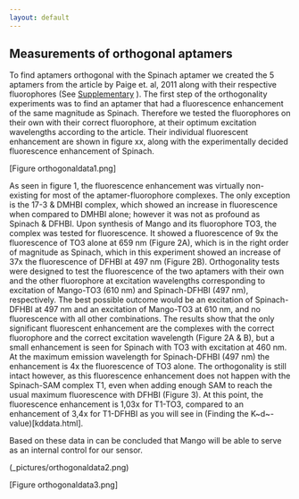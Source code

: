 ```yaml
---
layout: default
---
```


## Measurements of orthogonal aptamers

To find aptamers orthogonal with the Spinach aptamer we created the 5 aptamers from the article by Paige et. al, 2011 along with their respective fluorophores (See [Supplementary](supplementary.html) ). The first step of the orthogonality experiments was to find an aptamer that had a fluorescence enhancement of the same magnitude as Spinach. Therefore we tested the fluorophores on their own with their correct fluorophore, at their optimum excitation wavelengths according to the article. Their individual fluorescent enhancement are shown in figure xx, along with the experimentally decided fluorescence enhancement of Spinach. 

[Figure orthogonaldata1.png]

As seen in figure 1, the fluorescence enhancement was virtually non-existing for most of the aptamer-fluorophore complexes. The only exception is the 17-3 & DMHBI complex, which showed an increase in fluorescence when compared to DMHBI alone; however it was not as profound as Spinach & DFHBI. 
Upon synthesis of Mango and its fluorophore TO3, the complex was tested for fluorescence. It showed a fluorescence of 9x the fluorescence of TO3 alone at 659 nm (Figure 2A), which is in the right order of magnitude as Spinach, which in this experiment showed an increase of 37x the fluorescence of DFHBI at 497 nm (Figure 2B). 
Orthogonality tests were designed to test the fluorescence of the two aptamers with their own and the other fluorophore at excitation wavelengths corresponding to excitation of Mango-TO3 (610 nm) and Spinach-DFHBI (497 nm), respectively. The best possible outcome would be an excitation of Spinach-DFHBI at 497 nm and an excitation of Mango-TO3 at 610 nm, and no fluorescence with all other combinations. The results show that the only significant fluorescent enhancement are the complexes with the correct fluorophore and the correct excitation wavelength (Figure 2A & B), but a small enhancement is seen for Spinach with TO3 with excitation at 460 nm. At the maximum emission wavelength for Spinach-DFHBI (497 nm) the enhancement is 4x the fluorescence of TO3 alone. The orthogonality is still intact however, as this fluorescence enhancement does not happen with the Spinach-SAM complex T1, even when adding enough SAM to reach the usual maximum fluorescence with DFHBI (Figure 3). At this point, the fluorescence enhancement is 1,03x for T1-TO3, compared to an enhancement of 3,4x for T1-DFHBI as you will see in (Finding the K~d~-value)[kddata.html]. 

Based on these data in can be concluded that Mango will be able to serve as an internal control for our sensor. 

(_pictures/orthogonaldata2.png)

[Figure orthogonaldata3.png]

